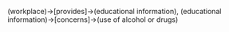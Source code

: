 (workplace)->[provides]->(educational information), (educational information)->[concerns]->(use of alcohol or drugs)
